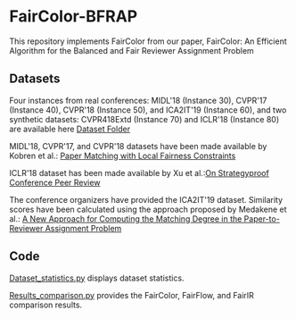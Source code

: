 # FairColor-BFRAP
This repository implements FairColor from our paper, FairColor: An Efficient Algorithm for the Balanced and Fair
Reviewer Assignment Problem 

## Datasets
Four instances from real conferences: MIDL'18 (Instance 30), CVPR'17 (Instance 40), CVPR'18 (Instance 50), and ICA2IT'19 (Instance 60), and two synthetic datasets: CVPR418Extd (Instance 70) and ICLR'18 (Instance 80) are available here 
[Dataset Folder](https://drive.google.com/drive/folders/1dv10bSwwyUIAHLS5o9WAcboml6yd7GtL)

MIDL'18, CVPR'17, and CVPR'18 datasets have been made available by Kobren et al.: [Paper Matching with Local Fairness Constraints](https://github.com/iesl/fair-matching)

ICLR'18 dataset has been made available by Xu et al.:[On Strategyproof Conference Peer Review](https://github.com/xycforgithub/StrategyProof_Conference_Review)

The conference organizers have provided the ICA2IT'19 dataset. Similarity scores have been calculated using the approach proposed by Medakene et al.: [A New Approach for Computing the Matching Degree in the Paper-to-Reviewer Assignment Problem](https://doi.org/10.1109/ICTAACS48474.2019.8988127)

## Code
[Dataset_statistics.py](https://github.com/Neuronette213/FairColor-BFRAP/blob/main/Dataset_statistics.py) displays dataset statistics.

[Results_comparison.py]() provides the FairColor, FairFlow, and FairIR comparison results. 
